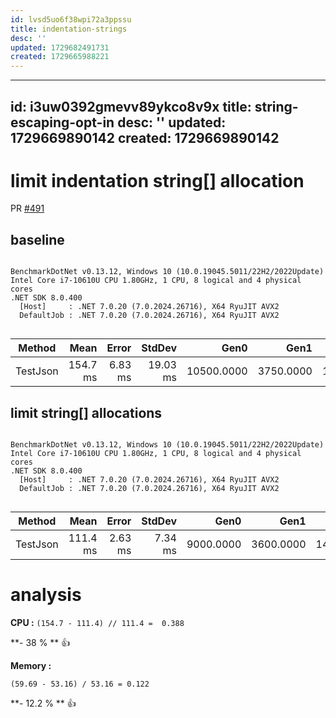 ```yaml
---
id: lvsd5uo6f38wpi72a3ppssu
title: indentation-strings
desc: ''
updated: 1729682491731
created: 1729665988221
---
```








---
id: i3uw0392gmevv89ykco8v9x
title: string-escaping-opt-in
desc: ''
updated: 1729669890142
created: 1729669890142
---


# limit indentation string[] allocation


PR [#491](https://github.com/b3b00/csly/pull/491)

## baseline

```

BenchmarkDotNet v0.13.12, Windows 10 (10.0.19045.5011/22H2/2022Update)
Intel Core i7-10610U CPU 1.80GHz, 1 CPU, 8 logical and 4 physical cores
.NET SDK 8.0.400
  [Host]     : .NET 7.0.20 (7.0.2024.26716), X64 RyuJIT AVX2
  DefaultJob : .NET 7.0.20 (7.0.2024.26716), X64 RyuJIT AVX2


```
| Method   | Mean     | Error   | StdDev   | Gen0       | Gen1      | Gen2      | Allocated |
|--------- |---------:|--------:|---------:|-----------:|----------:|----------:|----------:|
| TestJson | 154.7 ms | 6.83 ms | 19.03 ms | 10500.0000 | 3750.0000 | 1750.0000 |  59.69 MB |



## limit string[] allocations 

```

BenchmarkDotNet v0.13.12, Windows 10 (10.0.19045.5011/22H2/2022Update)
Intel Core i7-10610U CPU 1.80GHz, 1 CPU, 8 logical and 4 physical cores
.NET SDK 8.0.400
  [Host]     : .NET 7.0.20 (7.0.2024.26716), X64 RyuJIT AVX2
  DefaultJob : .NET 7.0.20 (7.0.2024.26716), X64 RyuJIT AVX2


```
| Method   | Mean     | Error   | StdDev  | Gen0      | Gen1      | Gen2      | Allocated |
|--------- |---------:|--------:|--------:|----------:|----------:|----------:|----------:|
| TestJson | 111.4 ms | 2.63 ms | 7.34 ms | 9000.0000 | 3600.0000 | 1400.0000 |  53.16 MB |



# analysis

**CPU :**
 `(154.7 - 111.4) // 111.4 =  0.388`

 **- 38 % ** 👍

 **Memory :**

`(59.69 - 53.16) / 53.16 = 0.122` 

**- 12.2 % ** 👍